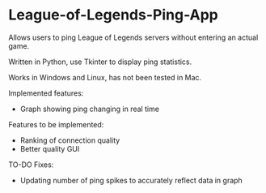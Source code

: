 # League-of-Legends-Ping-App
Allows users to ping League of Legends servers without entering an actual game.

Written in Python, use Tkinter to display ping statistics.

Works in Windows and Linux, has not been tested in Mac.

Implemented features:
 * Graph showing ping changing in real time

Features to be implemented:
 * Ranking of connection quality
 * Better quality GUI
 
 TO-DO Fixes:
 * Updating number of ping spikes to accurately reflect data in graph
